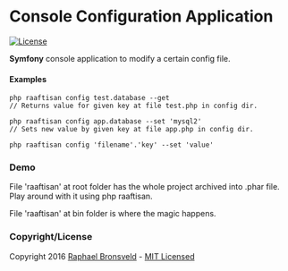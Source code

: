 Console Configuration Application
========================

[![License](http://img.shields.io/badge/license-MIT-ff69b4.svg?style=flat-square)](http://RaphaelBronsveld.mit-license.org)
  
**Symfony** console application to modify a certain config file.

#### Examples
```
php raaftisan config test.database --get 
// Returns value for given key at file test.php in config dir.

php raaftisan config app.database --set 'mysql2'
// Sets new value by given key at file app.php in config dir.

php raaftisan config 'filename'.'key' --set 'value'
```
### Demo
File 'raaftisan' at root folder has the whole project archived into .phar file. Play around with it using php raaftisan.

File 'raaftisan' at bin folder is where the magic happens.

### Copyright/License
Copyright 2016 [Raphael Bronsveld](https://github.com/RaphaelBronsveld) - [MIT Licensed](http://RaphaelBronsveld.mit-license.org) 